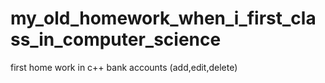 # my_old_homework_when_i_first_class_in_computer_science
first home work in c++ bank accounts (add,edit,delete)
